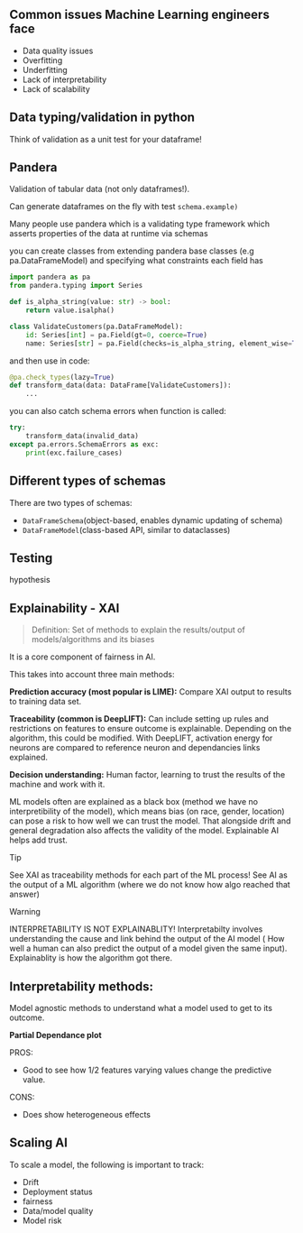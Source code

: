 ## Common issues Machine Learning engineers face

- Data quality issues
- Overfitting
- Underfitting
- Lack of interpretability
- Lack of scalability


## Data typing/validation in python

Think of validation as a unit test for your dataframe!

## Pandera

Validation of tabular data (not only dataframes!).

Can generate dataframes on the fly with test `schema.example)`

Many people use pandera which is a validating type framework which asserts properties of the data at runtime via schemas

you can create classes from extending pandera base classes (e.g pa.DataFrameModel) and specifying what constraints each field has

```python
import pandera as pa
from pandera.typing import Series

def is_alpha_string(value: str) -> bool:
    return value.isalpha()

class ValidateCustomers(pa.DataFrameModel):
    id: Series[int] = pa.Field(gt=0, coerce=True)
    name: Series[str] = pa.Field(checks=is_alpha_string, element_wise=True)
```

and then use in code:

```python
@pa.check_types(lazy=True)
def transform_data(data: DataFrame[ValidateCustomers]):
    ...
```

you can also catch schema errors when function is called:

```python
try:
    transform_data(invalid_data)
except pa.errors.SchemaErrors as exc:
    print(exc.failure_cases)
```

## Different types of schemas
There are two types of schemas:
- `DataFrameSchema`(object-based, enables dynamic updating of schema)
- `DataFrameModel`(class-based API, similar to dataclasses)


## Testing

hypothesis

## Explainability - XAI

> Definition:
> Set of methods to explain the results/output of models/algorithms and its biases

It is a core component of fairness in AI.

This takes into account three main methods:

**Prediction accuracy (most popular is LIME):**
Compare XAI output to results to training data set.

**Traceability (common is DeepLIFT):**
Can include setting up rules and restrictions on features to ensure outcome is explainable.
Depending on the algorithm, this could be modified. With DeepLIFT, activation energy for neurons are compared to reference neuron
and dependancies links explained.

**Decision understanding:**
Human factor, learning to trust the results of the machine and work with it.

ML models often are explained as a black box (method we have no interpretibility of the model), 
which means bias (on race, gender, location) can pose a risk to how well we can trust the model.
That alongside drift and general degradation also affects the validity of the model. Explainable AI 
helps add trust.

> [!TIP]
> See XAI as traceability methods for each part of the ML process!
> See AI as the output of a ML algorithm (where we do not know how algo reached that answer)

> [!WARNING]
> INTERPRETABILITY IS NOT EXPLAINABLITY!
> Interpretabilty involves understanding the cause and link behind the output of the AI model (
> How well a human can also predict the output of a model given the same input). Explainablity is 
> how the algorithm got there.

## Interpretability methods:

Model agnostic methods to understand what a model used to get to its outcome.

**Partial Dependance plot**

PROS:
- Good to see how 1/2 features varying values change the predictive value. 

CONS:
- Does show heterogeneous effects

## Scaling AI

To scale a model, the following is important to track:

- Drift
- Deployment status
- fairness
- Data/model quality
- Model risk







